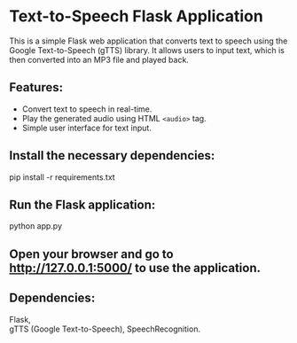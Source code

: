 # Text-to-Speech Flask Application

This is a simple Flask web application that converts text to speech using the Google Text-to-Speech (gTTS) library. It allows users to input text, which is then converted into an MP3 file and played back.

## Features:
- Convert text to speech in real-time.
- Play the generated audio using HTML `<audio>` tag.
- Simple user interface for text input.

## Install the necessary dependencies:
pip install -r requirements.txt

## Run the Flask application:
python app.py

## Open your browser and go to http://127.0.0.1:5000/ to use the application.

## Dependencies:
   Flask,  
   gTTS (Google Text-to-Speech), 
   SpeechRecognition.
